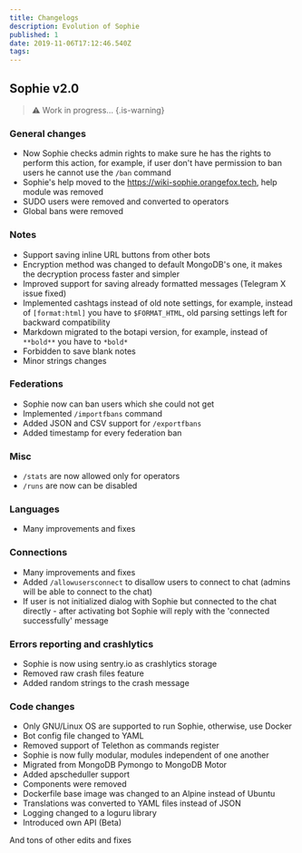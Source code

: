 ```yaml
---
title: Changelogs
description: Evolution of Sophie
published: 1
date: 2019-11-06T17:12:46.540Z
tags: 
---
```


## Sophie v2.0
> :warning: Work in progress...
{.is-warning}

### General changes
- Now Sophie checks admin rights to make sure he has the rights to perform this action, for example, if user don't have permission to ban users he cannot use the `/ban` command
- Sophie's help moved to the https://wiki-sophie.orangefox.tech, help module was removed
- SUDO users were removed and converted to operators
- Global bans were removed

### Notes
- Support saving inline URL buttons from other bots
- Encryption method was changed to default MongoDB's one, it makes the decryption process faster and simpler
- Improved support for saving already formatted messages (Telegram X issue fixed)
- Implemented cashtags instead of old note settings, for example, instead of `[format:html]` you have to `$FORMAT_HTML`, old parsing settings left for backward compatibility
- Markdown migrated to the botapi version, for example, instead of `**bold**` you have to `*bold*`
- Forbidden to save blank notes
- Minor strings changes

### Federations
- Sophie now can ban users which she could not get
- Implemented `/importfbans` command
- Added JSON and CSV support for `/exportfbans`
- Added timestamp for every federation ban

### Misc
- `/stats` are now allowed only for operators
- `/runs` are now can be disabled

### Languages
- Many improvements and fixes

### Connections
- Many improvements and fixes
- Added `/allowusersconnect` to disallow users to connect to chat (admins will be able to connect to the chat)
- If user is not initialized dialog with Sophie but connected to the chat directly - after activating bot Sophie will reply with the 'connected successfully' message

### Errors reporting and crashlytics
- Sophie is now using sentry.io as crashlytics storage
- Removed raw crash files feature
- Added random strings to the crash message

### Code changes
- Only GNU/Linux OS are supported to run Sophie, otherwise, use Docker
- Bot config file changed to YAML
- Removed support of Telethon as commands register
- Sophie is now fully modular, modules independent of one another
- Migrated from MongoDB Pymongo to MongoDB Motor
- Added apscheduller support
- Components were removed
- Dockerfile base image was changed to an Alpine instead of Ubuntu
- Translations was converted to YAML files instead of JSON
- Logging changed to a loguru library
- Introduced own API (Beta)

And tons of other edits and fixes